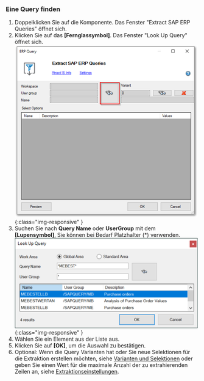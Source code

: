 ### Eine Query finden
1. Doppelklicken Sie auf die Komponente. Das Fenster "Extract SAP ERP Queries" öffnet sich.
2. Klicken Sie auf das **[Fernglassymbol]**. Das Fenster "Look Up Query" öffnet sich.
![Query-Defining](/img/content/Query-DefiningExtraction.png){:class="img-responsive" }
3. Suchen Sie nach **Query Name** oder **UserGroup** mit dem **[Lupensymbol]**, Sie können bei Bedarf Platzhalter (*) verwenden.
![Query-Search](/img/content/Query-Search.png){:class="img-responsive" }
4. Wählen Sie ein Element aus der Liste aus. 
5. Klicken Sie auf **[OK]**, um die Auswahl zu bestätigen.
6. Optional: Wenn die Query Varianten hat oder Sie neue Selektionen für die Extraktion erstellen möchten, siehe [Varianten und Selektionen](#varianten-und-selektionen) oder geben Sie einen Wert für die maximale Anzahl der zu extrahierenden Zeilen an, siehe [Extraktionseinstellungen](./query-settings).
